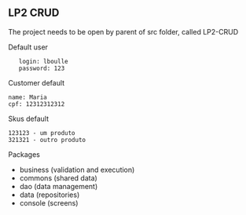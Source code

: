 ## LP2 CRUD

The project needs to be open by parent of src folder, called LP2-CRUD

Default user
```
   login: lboulle
   password: 123
   ```
Customer default
```
name: Maria
cpf: 12312312312
```

Skus default
```
123123 - um produto
321321 - outro produto
```

Packages
 - business (validation and execution)
 - commons (shared data)
 - dao (data management)
 - data (repositories)
 - console (screens)

